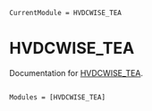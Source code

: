```@meta
CurrentModule = HVDCWISE_TEA
```

# HVDCWISE_TEA

Documentation for [HVDCWISE_TEA](https://github.com/HVDC-WISE/HVDCWISE_TEA.jl).

```@index
```

```@autodocs
Modules = [HVDCWISE_TEA]
```
